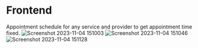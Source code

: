 # Frontend
Appointment schedule for any service and provider to get appointment time fixed.
![Screenshot 2023-11-04 151003](https://github.com/OnlineOreo/appointment-schedule/assets/140250240/200137ef-72fa-4e65-987f-55e798a6c3ad)
![Screenshot 2023-11-04 151046](https://github.com/OnlineOreo/appointment-schedule/assets/140250240/28b7a738-fc5f-4c2c-9e5b-1200f54d5b73)
![Screenshot 2023-11-04 151128](https://github.com/OnlineOreo/appointment-schedule/assets/140250240/49ebf886-02ac-4d35-ace1-438ee8cdd9cb)

